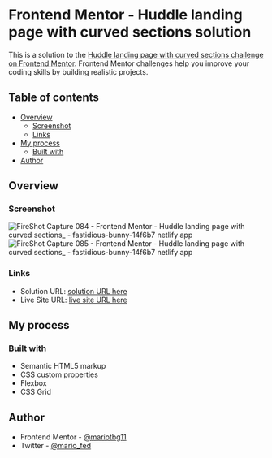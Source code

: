 # Frontend Mentor - Huddle landing page with curved sections solution

This is a solution to the [Huddle landing page with curved sections challenge on Frontend Mentor](https://www.frontendmentor.io/challenges/huddle-landing-page-with-curved-sections-5ca5ecd01e82137ec91a50f2). Frontend Mentor challenges help you improve your coding skills by building realistic projects. 

## Table of contents

- [Overview](#overview)
  - [Screenshot](#screenshot)
  - [Links](#links)
- [My process](#my-process)
  - [Built with](#built-with)
- [Author](#author)

## Overview

### Screenshot

![FireShot Capture 084 - Frontend Mentor - Huddle landing page with curved sections_ - fastidious-bunny-14f6b7 netlify app](https://user-images.githubusercontent.com/106422023/221500281-84d219ac-b584-4488-895b-afddfc1fc910.png)
![FireShot Capture 085 - Frontend Mentor - Huddle landing page with curved sections_ - fastidious-bunny-14f6b7 netlify app](https://user-images.githubusercontent.com/106422023/221500288-4546c664-1bd4-4390-b20d-61ee8b554c5b.png)


### Links

- Solution URL: [solution URL here](https://www.frontendmentor.io/solutions/huddle-landing-page-with-curved-section-0sjUuTRWYX)
- Live Site URL: [live site URL here](https://fastidious-bunny-14f6b7.netlify.app/)

## My process

### Built with

- Semantic HTML5 markup
- CSS custom properties
- Flexbox
- CSS Grid

## Author

- Frontend Mentor - [@mariotbg11](https://www.frontendmentor.io/profile/mariotbg11)
- Twitter - [@mario_fed](https://twitter.com/mario_fed)
